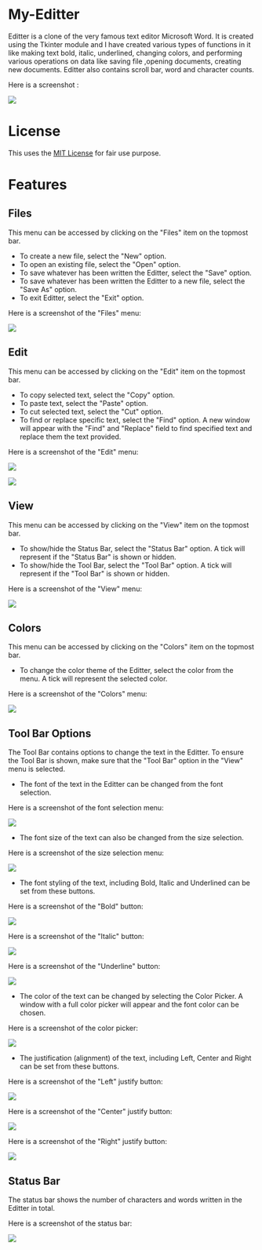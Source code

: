 # My-Editter
Editter is a clone of the very famous text editor Microsoft Word.
It is created using the Tkinter module and I have created various types of functions in it like making text bold, italic, underlined, changing colors, and performing various operations on data like saving file ,opening documents, creating new documents. Editter also contains scroll bar, word and character counts.

Here is a screenshot :  

![](icons/Editter.PNG)

# License
This uses the [MIT License](LICENSE) for fair use purpose.

# Features

## Files
This menu can be accessed by clicking on the "Files" item on the topmost bar.
- To create a new file, select the "New" option.
- To open an existing file, select the "Open" option.
- To save whatever has been written the Editter, select the "Save" option.
- To save whatever has been written the Editter to a new file, select the "Save As" option.
- To exit Editter, select the "Exit" option.

Here is a screenshot of the "Files" menu:

![](images/EditterFiles.JPG)

## Edit
This menu can be accessed by clicking on the "Edit" item on the topmost bar.
- To copy selected text, select the "Copy" option.
- To paste text, select the "Paste" option.
- To cut selected text, select the "Cut" option.
- To find or replace specific text, select the "Find" option. A new window will appear with the "Find" and "Replace" field to find specified text and replace them the text provided.

Here is a screenshot of the "Edit" menu:

![](images/EditterEdit.JPG)

![](images/EditterEditFind.JPG)

## View
This menu can be accessed by clicking on the "View" item on the topmost bar.
- To show/hide the Status Bar, select the "Status Bar" option. A tick will represent if the "Status Bar" is shown or hidden.
- To show/hide the Tool Bar, select the "Tool Bar" option. A tick will represent if the "Tool Bar" is shown or hidden.

Here is a screenshot of the "View" menu:

![](images/EditterView.JPG)

## Colors
This menu can be accessed by clicking on the "Colors" item on the topmost bar.
- To change the color theme of the Editter, select the color from the menu. A tick will represent the selected color.

Here is a screenshot of the "Colors" menu:

![](images/EditterColors.JPG)

## Tool Bar Options
The Tool Bar contains options to change the text in the Editter. To ensure the Tool Bar is shown, make sure that the "Tool Bar" option in the "View" menu is selected.

- The font of the text in the Editter can be changed from the font selection.

Here is a screenshot of the font selection menu:

![](images/EditterFont.JPG)

- The font size of the text can also be changed from the size selection.

Here is a screenshot of the size selection menu:

![](images/EditterFontSize.JPG)

- The font styling of the text, including Bold, Italic and Underlined can be set from these buttons.

Here is a screenshot of the "Bold" button:

![](images/EditterStylingBold.JPG)

Here is a screenshot of the "Italic" button:

![](images/EditterStylingItalic.JPG)

Here is a screenshot of the "Underline" button:

![](images/EditterStylingUnderlined.JPG)

- The color of the text can be changed by selecting the Color Picker. A window with a full color picker will appear and the font color can be chosen.

Here is a screenshot of the color picker:

![](images/EditterColorPicker.JPG)

- The justification (alignment) of the text, including Left, Center and Right can be set from these buttons.

Here is a screenshot of the "Left" justify button:

![](images/EditterStylingLeft.JPG)

Here is a screenshot of the "Center" justify button:

![](images/EditterStylingCenter.JPG)

Here is a screenshot of the "Right" justify button:

![](images/EditterStylingRight.JPG)

## Status Bar
The status bar shows the number of characters and words written in the Editter in total.

Here is a screenshot of the status bar:

![](images/EditterStatusBar.JPG)
